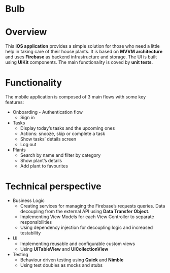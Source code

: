 # Bulb
# Overview

This **iOS application** provides a simple solution for those who need a little help in taking care of their house plants. It is based on **MVVM architecture** and uses **Firebase** as backend infrastructure and storage. The UI is built using **UIKit** components. The main functionality is coved by **unit tests**. 

# Functionality

The mobile application is composed of 3 main flows with some key features:
* Onboarding - Authentication flow
    - Sign in 
* Tasks 
    - Display today’s tasks and the upcoming ones
    - Actions: snooze, skip or complete a task
    - Show tasks’ details screen 
    - Log out
* Plants 
    - Search by name and filter by category
    - Show plant’s details
    - Add plant to favourites

# Technical perspective

* Business Logic
    - Creating services for managing the Firebase’s requests queries. Data decoupling from the external API using **Data Transfer Object**.
    - Implementing View Models for each View Controller to separate responsibilities
    - Using dependency injection for decoupling logic and increased testability
* UI
    - Implementing reusable and configurable custom views 
    - Using **UITableView** and **UICollectionView**
* Testing
    - Behaviour driven testing using **Quick** and **Nimble**
    - Using test doubles as mocks and stubs
